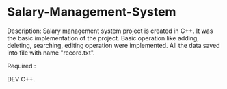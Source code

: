 # Salary-Management-System

Description: Salary management system project is created in C++. It was the basic implementation of the project. Basic operation like
adding, deleting, searching, editing operation were implemented. All the data saved into file with name "record.txt".

Required :

DEV C++.
